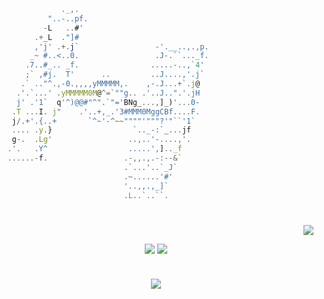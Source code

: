 
```javascript
              ._,.
           "..-..pf.
          -L   ..#'
        .+_L  ."]#
        ,'j' .+.j`                 -'.__..,.,p.
       _~ #..<..0.                 .J-.``..._f.
      .7..#_.. _f.                .....-..,`4'
      ;` ,#j.  T'      ..         ..J....,'.j`
     .` .."^.,-0.,,,,yMMMMM,.    ,-.J...+`.j@
    .'.`...' .yMMMMM0M@^=`""g.. .'..J..".'.jH
    j' .'1`  q'^)@@#"^".`"='BNg_...,]_)'...0-
   .T ...I. j"    .'..+,_.'3#MMM0MggCBf....F.                               hi, i'm samuel 👋
   j/.+'.{..+       `^~'-^~~""""'"""?'"``'1`
   .... .y.}                  `.._-:`_...jf
   g-.  .Lg'                 ..,..'-....,'.
  .'.   .Y^                  .....',].._f
  ......-f.                 .-,,.,.-:--&`
                            .`...'..`_J`
                            .~......'#'
                            '..,,.,_]`    
                            .L..`..``.
```

#

<p align="right">
  <picture>
    <img align=top src="https://komarev.com/ghpvc/?username=sprechblase" />
  </picture>
</p>
<p align="center">
  <picture>
    <source
      srcset="https://github-readme-stats.vercel.app/api/top-langs/?username=sprechblase&show_icons=true&theme=transparent&hide_border=true&layout=compact&langs_count=8"
      media="(prefers-color-scheme: dark)"
    />
    <source
      srcset="https://github-readme-stats.vercel.app/api/top-langs/?username=sprechblase&show_icons=true&theme=catppuccin_latte&hide_border=true&layout=compact&langs_count=8"
      media="(prefers-color-scheme: light), (prefers-color-scheme: no-preference)"
    />
    <img align=top src="https://github-readme-stats.vercel.app/api/top-langs/?username=sprechblase&show_icons=true" />
  </picture>
  <picture>
    <source
      srcset="https://github-readme-stats.vercel.app/api?username=sprechblase&show_icons=true&theme=transparent&hide_title=true&rank_icon=github&hide_border=true&line_height=30"
      media="(prefers-color-scheme: dark)"
    />
    <source
      srcset="https://github-readme-stats.vercel.app/api?username=sprechblase&show_icons=true&theme=catppuccin_latte&hide_title=true&rank_icon=github&hide_border=true"
      media="(prefers-color-scheme: light), (prefers-color-scheme: no-preference)"
    />
    <img align=top src="https://github-readme-stats.vercel.app/api/top-langs/?username=sprechblase&show_icons=true" />
  </picture>
</p>

#

<p align="center">
  <a href="https://skillicons.dev">
    <img src="https://skillicons.dev/icons?i=js,ts,html,css,tailwind,java,nodejs,next,react,firebase,git,github,docker,linux,vscode,idea,ae,ps,ai" />
  </a>
</p>
